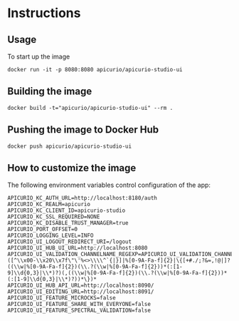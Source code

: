 Instructions
============

## Usage

To start up the image

    docker run -it -p 8080:8080 apicurio/apicurio-studio-ui

## Building the image

    docker build -t="apicurio/apicurio-studio-ui" --rm .

## Pushing the image to Docker Hub

    docker push apicurio/apicurio-studio-ui

## How to customize the image

The following environment variables control configuration of the app:

	APICURIO_KC_AUTH_URL=http://localhost:8180/auth
	APICURIO_KC_REALM=apicurio
	APICURIO_KC_CLIENT_ID=apicurio-studio
	APICURIO_KC_SSL_REQUIRED=NONE
	APICURIO_KC_DISABLE_TRUST_MANAGER=true
	APICURIO_PORT_OFFSET=0
	APICURIO_LOGGING_LEVEL=INFO
	APICURIO_UI_LOGOUT_REDIRECT_URI=/logout
	APICURIO_UI_HUB_UI_URL=http://localhost:8080
    APICURIO_UI_VALIDATION_CHANNELNAME_REGEXP=APICURIO_UI_VALIDATION_CHANNELNAME_REGEXP=([^\\x00-\\x20\\x7f\"\'%<>\\\\^`{|}]|%[0-9A-Fa-f]{2}|\{[+#./;?&=,!@|]?((\\w|%[0-9A-Fa-f]{2})(\\.?(\\w|%[0-9A-Fa-f]{2}))*(:[1-9]\\d{0,3}|\\*)?)(,((\\w|%[0-9A-Fa-f]{2})(\\.?(\\w|%[0-9A-Fa-f]{2}))*(:[1-9]\\d{0,3}|\\*)?))*\})*
	APICURIO_UI_HUB_API_URL=http://localhost:8090/
	APICURIO_UI_EDITING_URL=http://localhost:8091/
	APICURIO_UI_FEATURE_MICROCKS=false
	APICURIO_UI_FEATURE_SHARE_WITH_EVERYONE=false
	APICURIO_UI_FEATURE_SPECTRAL_VALIDATION=false
